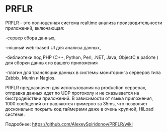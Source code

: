 PRFLR
=====


PRFLR - это полноценная система realtime анализа производительности приложений, включающая:

-сервер сбора данных,

-няшный web-based UI для анализа данных,

-библиотеки под PHP (C++, Python, Perl, .NET, Java, ObjectC в работе ) для сборки данных из вашего приложения

-плагин для трансляции данных в системы мониторинга серверов типа Zabbix, Munin и Nagios.

PRFLR предназначен для использования на production серверах, отправка данных идет по UDP протоколу и не сказывается на быстродействии приложений. В зависимости от языка приложения, 1000 сообщений отправляются примерно за 35ms, что позволяет досконально покрыть код таймерами даже в очень крупной, HiLoad системе.

Подробнее: https://github.com/AlexeySpiridonov/PRFLR/wiki
